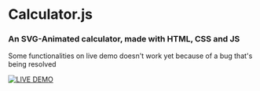 # Calculator.js

### An SVG-Animated calculator, made with HTML, CSS and JS

Some functionalities on live demo doesn't work yet because of a bug that's being resolved

[![LIVE DEMO](https://github.com/vshymanskyy/miband-js/raw/master/public/live-demo-btn.png)](https://undervane.github.io/Calculator.js)
